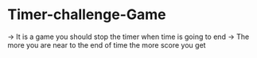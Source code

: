 # Timer-challenge-Game
-> It is a game you should stop the timer when time is going to end -> The more you are near to the end of time the more score you get
